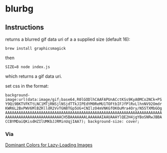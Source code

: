 # blurbg

## Instructions

returns a blurred gif data uri of a a supplied size (default 16):

`brew install graphicsmagick`

then

`SIZE=8 node index.js`

which returns a gif data uri.

set css in the format:

`
background-image:url(data:image/gif;base64,R0lGODlhCAAFAPUnACctKSs9KyA0MCo2NCk+PSY9Qi9BKTVFKTtLNC1MTjRNSjlNSjdTTkJIPEdYM0ReMU1TOFtbIFJfPlRvLlhnNV92OmdrKWR6L2BxPWV6MlBZRlldR2VvTGN8TGp5UG+CNIlzO4mVNKGfOKOuMra4Ory/N5STXMbGOgAAAAAAAAAAAAAAAAAAAAAAAAAAAAAAAAAAAAAAAAAAAAAAAAAAAAAAAAAAAAAAAAAAAAAAAAAAAAAAAAAAAAAAAAAAAAAAACH5BAAAAAAALAAAAAAIAAUAAAYlQE2H4jgYBoSNRwJBBACCBYMDaiQKisdHZIlUMKbJJRMinUqjIAA7);
background-size: cover;
`

### Via

[Dominant Colors for Lazy-Loading Images](https://manu.ninja/dominant-colors-for-lazy-loading-images)